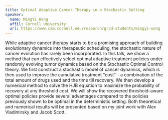```yaml
---
title: Optimal Adaptive Cancer Therapy in a Stochastic Setting
speaker:
  name: MingYi Wang
  affil: Cornell University
  url: https://www.cam.cornell.edu/research/grad-students/mingyi-wang
---
```


While adaptive cancer therapy starts to be a promising approach of building evolutionary dynamics into therapeutic scheduling, the stochastic nature of cancer evolution has rarely been incorporated.  In this talk, we show a method that can effectively select optimal adaptive treatment policies under randomly evolving tumor dynamics based on the Stochastic Optimal Control theory.  We first construct a stochastic model of cancer dynamics, which is then used to improve the cumulative treatment "cost" - a combination of the total amount of drugs used and the time till recovery. We then develop a numerical method to solve the HJB equation to maximize the probability of recovery at any threshold cost. We will show the recovered threshold-aware optimal policies provide several advantages compared to the policies previously shown to be optimal in the deterministic setting.  Both theoretical and numerical results will be presented based on my joint work with Alex Vladimirsky and Jacob Scott.
